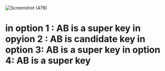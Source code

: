 ![Screenshot (476)](https://user-images.githubusercontent.com/89120960/205273724-482599ec-2483-4176-b979-46637eeef6fa.png)
<h1>in option 1 : AB is a super key
  in opyion 2 : AB is candidate key
  in option 3: AB is a super key
  in option 4: AB is a super key 
</h1>
